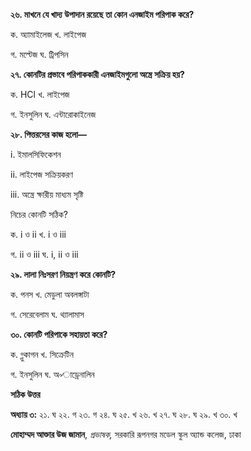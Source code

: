 **২৬. মাখনে যে খাদ্য উপাদান রয়েছে তা কোন এনজাইম পরিপাক করে?**

ক. অ্যামাইলেজ খ. লাইপেজ

গ. মল্টেজ ঘ. ট্রিপসিন

**২৭. কোনটির প্রভাবে পরিপাককারী এনজাইমগুলো অন্ত্রে সক্রিয় হয়?**

ক. HCl খ. লাইপেজ

গ. ইনসুলিন ঘ. এন্টারোকাইনেজ

**২৮. পিত্তরসের কাজ হলো—**

i\. ইমালসিফিকেশন

ii\. লাইপেজ সক্রিয়করণ

iii\. অন্ত্রে ক্ষারীয় মাধ্যম সৃষ্টি

নিচের কোনটি সঠিক?

ক. i ও ii খ. i ও iii

গ. ii ও iii ঘ. i, ii ও iii

**২৯. লালা নিঃসরণ নিয়ন্ত্রণ করে কোনটি?**

ক. পনস খ. মেডুলা অবলঙ্গাটা

গ. সেরেবেলাম ঘ. থ্যালামাস

**৩০. কোনটি পরিপাকে সহায়তা করে?**

ক. গ্লুকাগন খ. সিক্রেটিন

গ. ইনসুলিন ঘ. অ৵াড্রেনালিন

**সঠিক উত্তর**

**অধ্যায় ৩:** ২১. ঘ ২২. গ ২৩. গ ২৪. ঘ ২৫. খ ২৬. খ ২৭. ঘ ২৮. ঘ ২৯. খ ৩০. খ 

**মোহাম্মদ আক্তার উজ জামান**, *প্রভাষক,* সরকারি রূপনগর মডেল স্কুল অ্যান্ড কলেজ, ঢাকা
